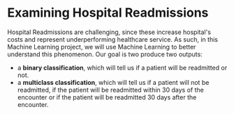 # Examining Hospital Readmissions
Hospital Readmissions are challenging, since these increase hospital's costs and represent underperforming healthcare service. As such, in this Machine Learning project, we will use Machine Learning to better understand this phenomenon. Our goal is two produce two outputs: 
* a **binary classification**, which will tell us if a patient will be readmitted or not. 
* a **multiclass classification**, which will tell us if a patient will not be readmitted, if the patient will be readmitted within 30 days of the encounter or if the patient will be readmitted 30 days after the encounter.
